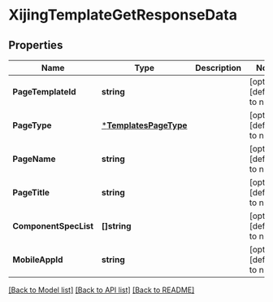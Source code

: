 # XijingTemplateGetResponseData

## Properties
Name | Type | Description | Notes
------------ | ------------- | ------------- | -------------
**PageTemplateId** | **string** |  | [optional] [default to null]
**PageType** | [***TemplatesPageType**](TemplatesPageType.md) |  | [optional] [default to null]
**PageName** | **string** |  | [optional] [default to null]
**PageTitle** | **string** |  | [optional] [default to null]
**ComponentSpecList** | **[]string** |  | [optional] [default to null]
**MobileAppId** | **string** |  | [optional] [default to null]

[[Back to Model list]](../README.md#documentation-for-models) [[Back to API list]](../README.md#documentation-for-api-endpoints) [[Back to README]](../README.md)


